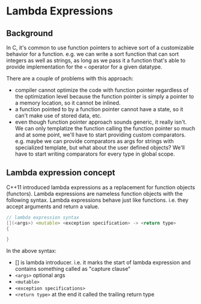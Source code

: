 # Lambda Expressions

## Background

In C, it's common to use function pointers to achieve sort of a customizable behavior for a function. e.g. we can write a sort function that can sort integers as well as strings, as long as we pass it a function that's able to provide implementation for the `<` operator for a given datatype.

There are a couple of problems with this approach:
- compiler cannot optimize the code with function pointer regardless of the optimization level because the function pointer is simply a pointer to a memory location, so it cannot be inlined.
- a function pointed to by a function pointer cannot have a state, so it can't make use of stored data, etc.
- even though function pointer approach sounds generic, it really isn't. We can only templatize the function calling the function pointer so much and at some point, we'll have to start providing custom comparators. e.g. maybe we can provide comparators as args for strings with specialized template, but what about the user defined objects? We'll have to start writing comparators for every type in global scope.

## Lambda expression concept

C++11 introduced lambda expressions as a replacement for function objects (functors). Lambda expressions are nameless function objects with the following syntax. Lambda expressions behave just like functions. i.e. they accept arguments and return a value.

```cpp
// lambda expression syntax
[](<args>) <mutable> <exception specification> -> <return type>
{

}
```

In the above syntax:

- [] is lambda introducer. i.e. it marks the start of lambda expression and contains something called as "capture clause"
- `<args>` optional args
- `<mutable>`
- `<exception specifications>`
- `<return type>` at the end it called the trailing return type
